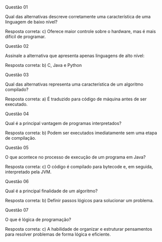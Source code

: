 Questão 01

Qual das alternativas descreve corretamente uma característica de uma linguagem de baixo nível?

Resposta correta: c) Oferece maior controle sobre o hardware, mas é mais difícil de programar.


Questão 02

Assinale a alternativa que apresenta apenas linguagens de alto nível:

Resposta correta: b) C, Java e Python


Questão 03

Qual das alternativas representa uma característica de um algoritmo compilado?

Resposta correta: a) É traduzido para código de máquina antes de ser executado.


Questão 04

Qual é a principal vantagem de programas interpretados?

Resposta correta: b) Podem ser executados imediatamente sem uma etapa de compilação.


Questão 05

O que acontece no processo de execução de um programa em Java?

Resposta correta: c) O código é compilado para bytecode e, em seguida, interpretado pela JVM.


Questão 06

Qual é a principal finalidade de um algoritmo?

Resposta correta: b) Definir passos lógicos para solucionar um problema.


Questão 07

O que é lógica de programação?

Resposta correta: c) A habilidade de organizar e estruturar pensamentos para resolver problemas de forma lógica e eficiente.
